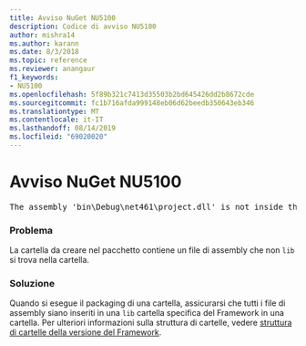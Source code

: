 ```yaml
---
title: Avviso NuGet NU5100
description: Codice di avviso NU5100
author: mishra14
ms.author: karann
ms.date: 8/3/2018
ms.topic: reference
ms.reviewer: anangaur
f1_keywords:
- NU5100
ms.openlocfilehash: 5f89b321c7413d35503b2bd645426dd2b8672cde
ms.sourcegitcommit: fc1b716afda999148eb06d62beedb350643eb346
ms.translationtype: MT
ms.contentlocale: it-IT
ms.lasthandoff: 08/14/2019
ms.locfileid: "69020020"
---
```

# <a name="nuget-warning-nu5100"></a>Avviso NuGet NU5100
<pre>The assembly 'bin\Debug\net461\project.dll' is not inside the 'lib' folder and hence it won't be added as a reference when the package is installed into a project. Move it into the 'lib' folder if it needs to be referenced.</pre>

### <a name="issue"></a>Problema

La cartella da creare nel pacchetto contiene un file di assembly che non `lib` si trova nella cartella.


### <a name="solution"></a>Soluzione

Quando si esegue il packaging di una cartella, assicurarsi che tutti i file di assembly siano inseriti in una `lib` cartella specifica del Framework in una cartella. Per ulteriori informazioni sulla struttura di cartelle, vedere [struttura di cartelle della versione del Framework](../../create-packages/supporting-multiple-target-frameworks.md#framework-version-folder-structure).


